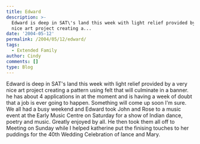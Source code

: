 ```yaml
---
title: Edward
description: >-
  Edward is deep in SAT\'s land this week with light relief provided by a very
  nice art project creating a...
date: '2004-05-12'
permalink: /2004/05/12/edward/
tags:
  - Extended Family
author: Cindy
comments: []
type: Blog
---
```


Edward is deep in SAT\'s land this week with light relief provided by a
very nice art project creating a pattern using felt that will culminate
in a banner.  
 he has about 4 applications in at the moment and is having a week of
doubt that a job is ever going to happen. Something will come up soon
I\'m sure. We all had a busy weekend and Edward took John and Rose to a
music event at the Early Music Centre on Saturday for a show of Indian
dance, poetry and music. Greatly enjoyed by all. He then took them all
off to Meeting on Sunday while I helped katherine put the finising
touches to her puddings for the 40th Wedding Celebration of lance and
Mary.

